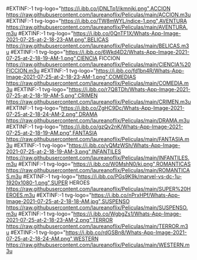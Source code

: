 #EXTINF:-1 tvg-logo="https://i.ibb.co/jDNLTp1/ikmnjki.png",ACCION
https://raw.githubusercontent.com/laureanoflix/Peliculas/main/ACCION.m3u
#EXTINF:-1 tvg-logo="https://i.ibb.co/TW8mWYL/ndice-1.png",AVENTURA
https://raw.githubusercontent.com/laureanoflix/Peliculas/main/AVENTURA.m3u
#EXTINF:-1 tvg-logo="https://i.ibb.co/0QnTF1X/Whats-App-Image-2021-07-25-at-2-18-23-AM.png",BELICAS
https://raw.githubusercontent.com/laureanoflix/Peliculas/main/BELICAS.m3u
#EXTINF:-1 tvg-logo="https://i.ibb.co/6Wkd4D2/Whats-App-Image-2021-07-25-at-2-18-19-AM-1.png",CIENCIA FICCION
https://raw.githubusercontent.com/laureanoflix/Peliculas/main/CIENCIA%20FICCION.m3u
#EXTINF:-1 tvg-logo="https://i.ibb.co/fd1bn4R/Whats-App-Image-2021-07-25-at-2-18-23-AM-1.png",COMEDIAS
https://raw.githubusercontent.com/laureanoflix/Peliculas/main/COMEDIA.m3u
#EXTINF:-1 tvg-logo="https://i.ibb.co/r7Q8TDh/Whats-App-Image-2021-07-25-at-2-18-19-AM-5.png",CRIMEN
https://raw.githubusercontent.com/laureanoflix/Peliculas/main/CRIMEN.m3u
#EXTINF:-1 tvg-logo="https://i.ibb.co/ZgHC9Dc/Whats-App-Image-2021-07-25-at-2-18-24-AM-2.png",DRAMA
https://raw.githubusercontent.com/laureanoflix/Peliculas/main/DRAMA.m3u
#EXTINF:-1 tvg-logo="https://i.ibb.co/gzQv2nK/Whats-App-Image-2021-07-25-at-2-18-19-AM.png",FANTASIA
https://raw.githubusercontent.com/laureanoflix/Peliculas/main/FANTASIA.m3u
#EXTINF:-1 tvg-logo="https://i.ibb.co/yQMzWSh/Whats-App-Image-2021-07-25-at-2-18-19-AM-3.png",INFANTILES
https://raw.githubusercontent.com/laureanoflix/Peliculas/main/INFANTILES.m3u
#EXTINF:-1 tvg-logo="https://i.ibb.co/W0MshN0/ki.png",ROMANTICAS
https://raw.githubusercontent.com/laureanoflix/Peliculas/main/ROMANTICAS.m3u
#EXTINF:-1 tvg-logo="https://i.ibb.co/PGs9K9k/marvel-vs-dc-1u-1920x1080-1.png",SUPER HEROES
https://raw.githubusercontent.com/laureanoflix/Peliculas/main/SUPER%20HEROES.m3u
#EXTINF:-1 tvg-logo="https://i.ibb.co/nPrxHPf/Whats-App-Image-2021-07-25-at-2-18-18-AM.jpg",SUSPENSO
https://raw.githubusercontent.com/laureanoflix/Peliculas/main/SUSPENSO.m3u
#EXTINF:-1 tvg-logo="https://i.ibb.co/WgbgZs1/Whats-App-Image-2021-07-25-at-2-18-23-AM-2.png",TERROR
https://raw.githubusercontent.com/laureanoflix/Peliculas/main/TERROR.m3u
#EXTINF:-1 tvg-logo="https://i.ibb.co/rdGSBn8/Whats-App-Image-2021-07-25-at-2-18-24-AM.png",WESTERN
https://raw.githubusercontent.com/laureanoflix/Peliculas/main/WESTERN.m3u
